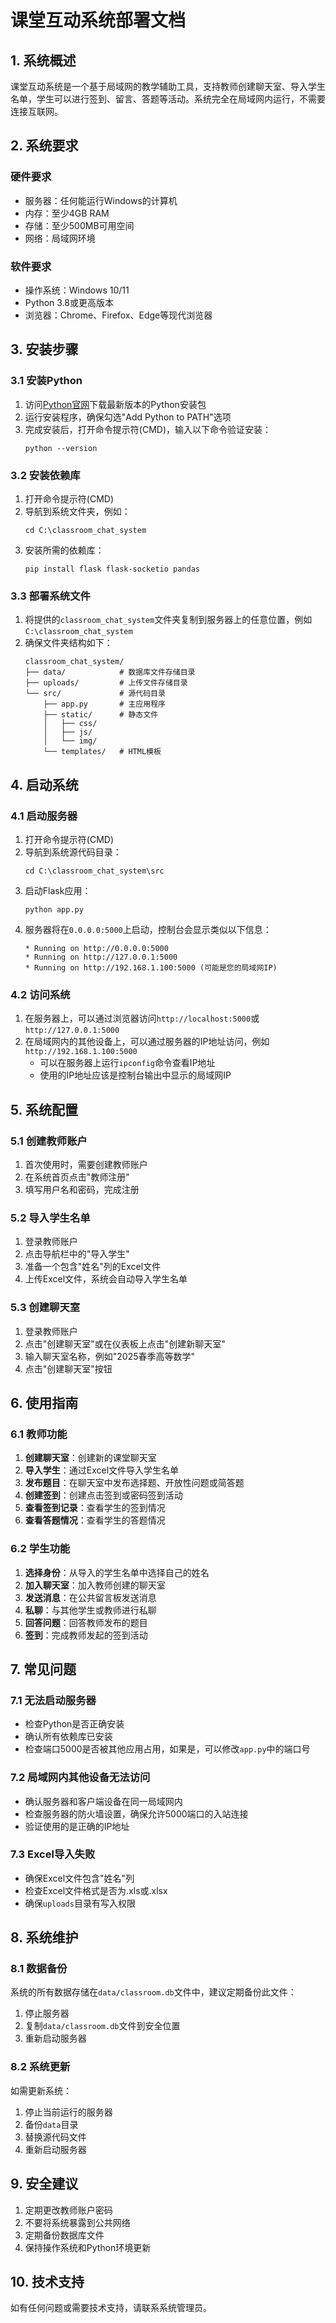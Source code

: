 # 课堂互动系统部署文档

## 1. 系统概述

课堂互动系统是一个基于局域网的教学辅助工具，支持教师创建聊天室、导入学生名单，学生可以进行签到、留言、答题等活动。系统完全在局域网内运行，不需要连接互联网。

## 2. 系统要求

### 硬件要求
- 服务器：任何能运行Windows的计算机
- 内存：至少4GB RAM
- 存储：至少500MB可用空间
- 网络：局域网环境

### 软件要求
- 操作系统：Windows 10/11
- Python 3.8或更高版本
- 浏览器：Chrome、Firefox、Edge等现代浏览器

## 3. 安装步骤

### 3.1 安装Python

1. 访问[Python官网](https://www.python.org/downloads/)下载最新版本的Python安装包
2. 运行安装程序，确保勾选"Add Python to PATH"选项
3. 完成安装后，打开命令提示符(CMD)，输入以下命令验证安装：
   ```
   python --version
   ```

### 3.2 安装依赖库

1. 打开命令提示符(CMD)
2. 导航到系统文件夹，例如：
   ```
   cd C:\classroom_chat_system
   ```
3. 安装所需的依赖库：
   ```
   pip install flask flask-socketio pandas
   ```

### 3.3 部署系统文件

1. 将提供的`classroom_chat_system`文件夹复制到服务器上的任意位置，例如`C:\classroom_chat_system`
2. 确保文件夹结构如下：
   ```
   classroom_chat_system/
   ├── data/            # 数据库文件存储目录
   ├── uploads/         # 上传文件存储目录
   └── src/             # 源代码目录
       ├── app.py       # 主应用程序
       ├── static/      # 静态文件
       │   ├── css/
       │   ├── js/
       │   └── img/
       └── templates/   # HTML模板
   ```

## 4. 启动系统

### 4.1 启动服务器

1. 打开命令提示符(CMD)
2. 导航到系统源代码目录：
   ```
   cd C:\classroom_chat_system\src
   ```
3. 启动Flask应用：
   ```
   python app.py
   ```
4. 服务器将在`0.0.0.0:5000`上启动，控制台会显示类似以下信息：
   ```
   * Running on http://0.0.0.0:5000
   * Running on http://127.0.0.1:5000
   * Running on http://192.168.1.100:5000 (可能是您的局域网IP)
   ```

### 4.2 访问系统

1. 在服务器上，可以通过浏览器访问`http://localhost:5000`或`http://127.0.0.1:5000`
2. 在局域网内的其他设备上，可以通过服务器的IP地址访问，例如`http://192.168.1.100:5000`
   - 可以在服务器上运行`ipconfig`命令查看IP地址
   - 使用的IP地址应该是控制台输出中显示的局域网IP

## 5. 系统配置

### 5.1 创建教师账户

1. 首次使用时，需要创建教师账户
2. 在系统首页点击"教师注册"
3. 填写用户名和密码，完成注册

### 5.2 导入学生名单

1. 登录教师账户
2. 点击导航栏中的"导入学生"
3. 准备一个包含"姓名"列的Excel文件
4. 上传Excel文件，系统会自动导入学生名单

### 5.3 创建聊天室

1. 登录教师账户
2. 点击"创建聊天室"或在仪表板上点击"创建新聊天室"
3. 输入聊天室名称，例如"2025春季高等数学"
4. 点击"创建聊天室"按钮

## 6. 使用指南

### 6.1 教师功能

1. **创建聊天室**：创建新的课堂聊天室
2. **导入学生**：通过Excel文件导入学生名单
3. **发布题目**：在聊天室中发布选择题、开放性问题或简答题
4. **创建签到**：创建点击签到或密码签到活动
5. **查看签到记录**：查看学生的签到情况
6. **查看答题情况**：查看学生的答题情况

### 6.2 学生功能

1. **选择身份**：从导入的学生名单中选择自己的姓名
2. **加入聊天室**：加入教师创建的聊天室
3. **发送消息**：在公共留言板发送消息
4. **私聊**：与其他学生或教师进行私聊
5. **回答问题**：回答教师发布的题目
6. **签到**：完成教师发起的签到活动

## 7. 常见问题

### 7.1 无法启动服务器

- 检查Python是否正确安装
- 确认所有依赖库已安装
- 检查端口5000是否被其他应用占用，如果是，可以修改`app.py`中的端口号

### 7.2 局域网内其他设备无法访问

- 确认服务器和客户端设备在同一局域网内
- 检查服务器的防火墙设置，确保允许5000端口的入站连接
- 验证使用的是正确的IP地址

### 7.3 Excel导入失败

- 确保Excel文件包含"姓名"列
- 检查Excel文件格式是否为.xls或.xlsx
- 确保`uploads`目录有写入权限

## 8. 系统维护

### 8.1 数据备份

系统的所有数据存储在`data/classroom.db`文件中，建议定期备份此文件：
1. 停止服务器
2. 复制`data/classroom.db`文件到安全位置
3. 重新启动服务器

### 8.2 系统更新

如需更新系统：
1. 停止当前运行的服务器
2. 备份`data`目录
3. 替换源代码文件
4. 重新启动服务器

## 9. 安全建议

1. 定期更改教师账户密码
2. 不要将系统暴露到公共网络
3. 定期备份数据库文件
4. 保持操作系统和Python环境更新

## 10. 技术支持

如有任何问题或需要技术支持，请联系系统管理员。
